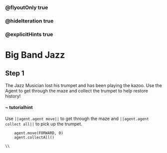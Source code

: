 ### @flyoutOnly true
### @hideIteration true
### @explicitHints true

# Big Band Jazz

## Step 1
The Jazz Musician lost his trumpet and has been playing the kazoo. Use the Agent to get through the maze and collect the trumpet to help restore history!


#### ~ tutorialhint 
Use ``||agent.agent move||`` to get through the maze and ``||agent.agent collect all||`` to pick up the trumpet.

```ghost
    agent.move(FORWARD, 0)
    agent.collectAll()
```
```template
\\
```
```package
```
